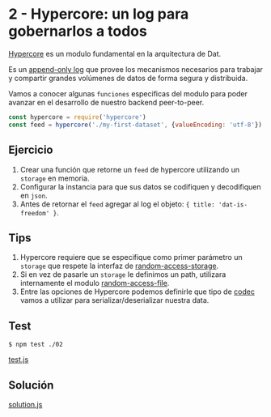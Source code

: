 # 2 - Hypercore: un log para gobernarlos a todos

[Hypercore](hypercore) es un modulo fundamental en la arquitectura de Dat.

Es un [append-only log](https://engineering.linkedin.com/distributed-systems/log-what-every-software-engineer-should-know-about-real-time-datas-unifying)
que provee los mecanismos necesarios para trabajar y compartir grandes volúmenes de datos de forma segura y distribuida.

Vamos a conocer algunas `funciones` especificas del modulo para poder avanzar en el desarrollo de nuestro backend peer-to-peer.

```javascript
const hypercore = require('hypercore')
const feed = hypercore('./my-first-dataset', {valueEncoding: 'utf-8'})
```

## Ejercicio

1. Crear una función que retorne un `feed` de hypercore utilizando un `storage` en memoria.
1. Configurar la instancia para que sus datos se codifiquen y decodifiquen en `json`.
1. Antes de retornar el `feed` agregar al log el objeto: `{ title: 'dat-is-freedom' }`.

## Tips

1. Hypercore requiere que se especifique como primer parámetro un `storage` que respete la interfaz de [random-access-storage](/random-access-storage).
1. Si en vez de pasarle un `storage` le definimos un path, utilizara internamente el modulo [random-access-file](/random-access-file).
1. Entre las opciones de Hypercore podemos definirle que tipo de [codec](/codecs) vamos a utilizar para serializar/deserializar nuestra data.

<!-- tabs:start -->
## **Test**

```
$ npm test ./02
```

[test.js](./test.js ':include')

## **Solución**

[solution.js](./solution.js ':include')

<!-- tabs:end -->
